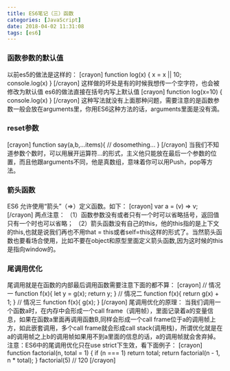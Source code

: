 ```yaml
---
title: ES6笔记（三）函数
categories: [JavaScript]
date: 2018-04-02 11:31:08
tags: [es6]
---
```


### 函数参数的默认值

以前es5的做法是这样的： \[crayon\] function log(x) { x = x || 10; console.log(x) } \[/crayon\] 这样做的坏处是有的时候我想传一个空字符，也会被修改为默认值 es6的做法直接在括号内写上默认值 \[crayon\] function log(x=10) { console.log(x) } \[/crayon\] 这种写法就没有上面那种问题，需要注意的是函数参数一般会放在arguments里，你用ES6这种方法的话，arguments里面是没有滴。

### reset参数

\[crayon\] function say(a,b,...items){ // dosomething... } \[/crayon\] 当我们不知道参数个数时，可以用展开运算符...的形式，主义他只能放在最后一个参数的位置，而且他跟arguments不同，他是真数组，意味着你可以用Push，pop等方法。
<!--more-->
### 箭头函数

ES6 允许使用“箭头”（=>）定义函数。如下： \[crayon\] var a = (v) => v; \[/crayon\] 两点注意： （1）函数参数没有或者只有一个时可以省略括号，返回值只有一个时也可以省略； （2）箭头函数没有自己的this，他的this指的是上下文的this,也就是说我们再也不用that = this或者self=this这样的形式了。当然箭头函数也要看场合使用，比如不要在object和原型里面定义箭头函数,因为这时候的this是指向window的。

### 尾调用优化

尾调用就是在函数的内部最后调用函数需要注意下面的都不算： \[crayon\] // 情况一 function f(x){ let y = g(x); return y; } // 情况二 function f(x){ return g(x) + 1; } // 情况三 function f(x){ g(x); } \[/crayon\] 尾调用优化的原理： 当我们调用一个函数a时，在内存中会形成一个call frame（调用帧），里面记录着a的变量信息，如果在函数a里面再调用函数B,同样会形成一个call frame位于a的调用帧上方，如此嵌套调用，多个call frame就会形成call stack(调用栈)，所谓优化就是在a的调用帧之上b的调用帧如果用不到a里面的信息的话，a的调用帧就会舍弃掉。 注意：ES6中的尾调用优化只在use strict下生效，看下面例子： \[crayon\] function factorial(n, total = 1) { if (n === 1) return total; return factorial(n - 1, n * total); } factorial(5) // 120 \[/crayon\]